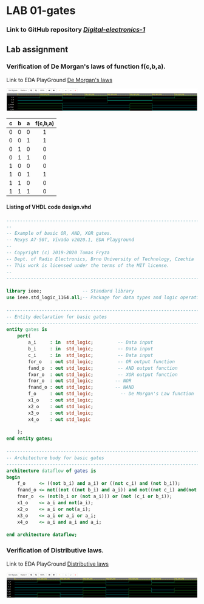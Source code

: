# LAB 01-gates

### Link to GitHub repository [*Digital-electronics-1*](https://github.com/xknobm00/Digital-electronics-1)

## Lab assignment

### Verification of De Morgan's laws of function f(c,b,a).

Link to EDA PlayGround [De Morgan's laws](https://www.edaplayground.com/x/fDPy)

![De Morgan's laws simulation in EDA PlayGround](IMAGES/DeM_law.png)

| **c** | **b** |**a** | **f(c,b,a)** |
| :-: | :-: | :-: | :-: |
| 0 | 0 | 0 | 1 |
| 0 | 0 | 1 | 1 |
| 0 | 1 | 0 | 0 |
| 0 | 1 | 1 | 0 |
| 1 | 0 | 0 | 0 |
| 1 | 0 | 1 | 1 |
| 1 | 1 | 0 | 0 |
| 1 | 1 | 1 | 0 |

#### Listing of VHDL code design.vhd
```vhdl
------------------------------------------------------------------------
--
-- Example of basic OR, AND, XOR gates.
-- Nexys A7-50T, Vivado v2020.1, EDA Playground
--
-- Copyright (c) 2019-2020 Tomas Fryza
-- Dept. of Radio Electronics, Brno University of Technology, Czechia
-- This work is licensed under the terms of the MIT license.
--
------------------------------------------------------------------------

library ieee;               -- Standard library
use ieee.std_logic_1164.all;-- Package for data types and logic operations

------------------------------------------------------------------------
-- Entity declaration for basic gates
------------------------------------------------------------------------
entity gates is
    port(
        a_i     : in  std_logic;         -- Data input
        b_i     : in  std_logic;         -- Data input
        c_i     : in  std_logic;         -- Data input
        for_o   : out std_logic;         -- OR output function
        fand_o  : out std_logic;         -- AND output function
        fxor_o  : out std_logic;         -- XOR output function
        fnor_o  : out std_logic;        -- NOR
        fnand_o : out std_logic;        -- NAND
        f_o 	: out std_logic;          -- De Morgan's Law function
        x1_o	: out std_logic; 
        x2_o	: out std_logic;
        x3_o	: out std_logic;
        x4_o	: out std_logic 
        
    );
end entity gates;

------------------------------------------------------------------------
-- Architecture body for basic gates
------------------------------------------------------------------------
architecture dataflow of gates is
begin
	f_o	    <= ((not b_i) and a_i) or ((not c_i) and (not b_i));				         	--De Morgan's Law
    fnand_o <= not((not ((not b_i) and a_i)) and not((not c_i) and(not b_i)));	--AND
    fnor_o	<= (not(b_i or (not a_i))) or (not (c_i or b_i));			          		--OR
    x1_o 	<= a_i and not(a_i);
    x2_o	<= a_i or not(a_i);
    x3_o	<= a_i or a_i or a_i;
    x4_o	<= a_i and a_i and a_i;

end architecture dataflow;
```

### Verification of Distributive laws.

Link to EDA PlayGround [Distributive laws](https://www.edaplayground.com/x/CqGt)

![Distributive laws simulation in EDA PlayGround](IMAGES/Dis_law.png)
